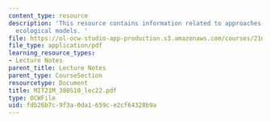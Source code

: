 ```yaml
---
content_type: resource
description: 'This resource contains information related to approaches: agents and
  ecological models. '
file: https://ol-ocw-studio-app-production.s3.amazonaws.com/courses/21m-380-music-and-technology-algorithmic-and-generative-music-spring-2010/fdb26b7c9f3a0da1659ce2cf64328b9a_MIT21M_380S10_lec22.pdf
file_type: application/pdf
learning_resource_types:
- Lecture Notes
parent_title: Lecture Notes
parent_type: CourseSection
resourcetype: Document
title: MIT21M_380S10_lec22.pdf
type: OCWFile
uid: fdb26b7c-9f3a-0da1-659c-e2cf64328b9a
---
```

